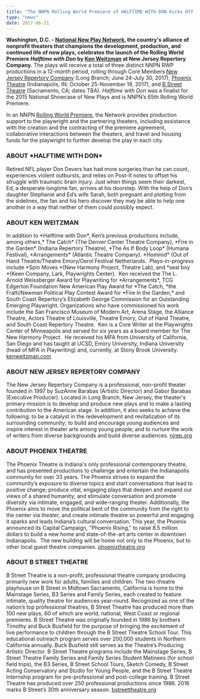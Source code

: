 ```yaml
---
title: "The NNPN Rolling World Premiere of HALFTIME WITH DON Kicks Off at New Jersey Rep This Saturday"
type: "news"
date: 2017-06-21
---
```


<span class="lead-in">**Washington, D.C. - **<a href="http://nnpn.org/" rel="nofollow">**National New Play Network**</a>**, the country's alliance of nonprofit theaters that champions the development, production, and continued life of new plays, celebrates the launch of the Rolling World Premiere *Halftime with Don* by **<a href="https://newplayexchange.org/users/435/ken-weitzman" rel="nofollow">**Ken Weitzman**</a>** at New Jersey Repertory Company.** The plays will receive a total of three distinct NNPN RWP productions in a 12-month period, rolling through Core Members <a href="http://www.njrep.org/plays/halftime.htm" rel="nofollow">New Jersey Repertory Company</a> (Long Branch; June 24-July 30, 2017), <a href="http://www.phoenixtheatre.org/" rel="nofollow">Phoenix Theatre</a> (Indianapolis, IN; October 25-November 19, 2017), and <a href="https://bstreettheatre.org/" rel="nofollow">B Street Theatre</a> (Sacramento, CA; dates TBA). *Halftime with Don* was a finalist for the 2015 National Showcase of New Plays and is NNPN’s 65th Rolling World Premiere.</span>

In an NNPN <a href="http://nnpn.org/programs/rolling-world-premieres" rel="nofollow">Rolling World Premiere</a>, the Network provides production support to the playwright and the partnering theaters, including assistance with the creation and the contracting of the premiere agreement, collaborative interactions between the theaters, and travel and housing funds for the playwright to further develop the play in each city.

<h3>ABOUT *HALFTIME WITH DON*</h3>
Retired NFL player Don Devers has had more surgeries than he can count, experiences violent outbursts, and relies on Post-It notes to offset his struggle with traumatic brain injury. Just when things seem their darkest, Ed, a desperate longtime fan, arrives at his doorstep. With the help of Don’s daughter Stephanie and Ed’s wife Sarah, both pregnant and plotting from the sidelines, the fan and his hero discover they may be able to help one another in a way that neither of them could possibly expect.

<h3>ABOUT KEN WEITZMAN</h3>
In addition to *Halftime with Don*, Ken’s previous productions include, among others,* The Catch* (The Denver Center Theatre Company), *Fire in the Garden* (Indiana Repertory Theatre), *The As If Body Loop* (Humana Festival), *Arrangements* (Atlantic Theatre Company). *Hominid* (Out of Hand Theatre/Theatre Emory/Oerol Festival Netherlands.  Plays-in-progress include *Spin Moves *(New Harmony Project, Theatre Lab), and *seal boy *(Keen Company, Lark, Playwrights Center).  Ken received the The L. Arnold Weissberger Award for Playwriting for *Arrangements*, TCG Edgerton Foundation New American Play Award for *The Catch, *the Fratti/Newman Political Play Contest Award for *Fire in the Garden,* and South Coast Repertory’s Elizabeth George Commission for an Outstanding Emerging Playwright. Organizations who have commissioned his work include the San Francisco Museum of Modern Art, Arena Stage, the Alliance Theatre, Actors Theatre of Louisville, Theatre Emory, Out of Hand Theatre, and South Coast Repertory Theatre.  Ken is a Core Writer at the Playwrights Center of Minneapolis and served for six years as a board member for The New Harmony Project.  He received his MFA from University of California, San Diego and has taught at UCSD, Emory University, Indiana University (head of MFA in Playwriting) and, currently, at Stony Brook University. <a href="http://kenweitzman.com/" rel="nofollow">kenweitzman.com</a>

<h3>ABOUT NEW JERSEY REPERTORY COMPANY</h3>
The New Jersey Repertory Company is a professional, non-profit theater founded in 1997 by SuzAnne Barabas (Artistic Director) and Gabor Barabas (Executive Producer). Located in Long Branch, New Jersey, the theater's primary mission is to develop and produce new plays and to make a lasting contribution to the American stage. In addition, it also seeks to achieve the following: to be a catalyst in the redevelopment and revitalization of its surrounding community; to build and encourage young audiences and inspire interest in theater arts among young people; and to nurture the work of writers from diverse backgrounds and build diverse audiences. <a href="http://www.njrep.org/" rel="nofollow">njrep.org</a>

<h3>ABOUT PHOENIX THEATRE</h3>
The Phoenix Theatre is Indiana's only professional contemporary theatre, and has presented productions to challenge and entertain the Indianapolis community for over 33 years. The Phoenix strives to expand the community’s exposure to diverse topics and start conversations that lead to positive change; produce vital, engaging plays that deepen and expand our views of a shared humanity; and stimulate conversation and promote diversity via intimate, engaged, and wide-ranging theater. Additionally, the Phoenix aims to move the political bent of the community from the right to the center via theater, and create intimate theatre so powerful and engaging it sparks and leads Indiana’s cultural conversation. This year, the Phoenix announced its Capital Campaign, "Phoenix Rising," to raise 8.5 million dollars to build a new home and state-of-the-art arts center in downtown Indianapolis.  The new building will be home not only to the Phoenix, but to other local guest theatre companies. <a href="http://www.phoenixtheatre.org/" rel="nofollow">phoenixtheatre.org </a>

<h3>ABOUT B STREET THEATRE</h3>
B Street Theatre is a non-profit, professional theatre company producing primarily new work for adults, families and children. The two-theatre playhouse on B Street in Midtown Sacramento, California is home to the Mainstage Series, B3 Series and Family Series, each created to feature intimate, quality theatre for audiences year-round. Recognized as one of the nation’s top professional theatres, B Street Theatre has produced more than 100 new plays, 60 of which are world, national, West Coast or regional premieres. B Street Theatre was originally founded in 1986 by brothers Timothy and Buck Busfield for the purpose of bringing the excitement of live performance to children through the B Street Theatre School Tour. This educational outreach program serves over 200,000 students in Northern California annually. Buck Busfield still serves as the Theatre’s Producing Artistic Director. B Street Theatre programs include the Mainstage Series, B Street Theatre Family Series and Family Series Student Matinees (for school field trips), the B3 Series, B Street School Tours, Sketch Comedy, B Street Acting Conservatory and Studio for Young People, and the B Street Theatre Internship program for pre-professional and post-college training. B Street Theatre has produced over 250 professional productions since 1986. 2016 marks B Street’s 30th anniversary season. <a href="https://bstreettheatre.org/" rel="nofollow">bstreettheatre.org</a>

